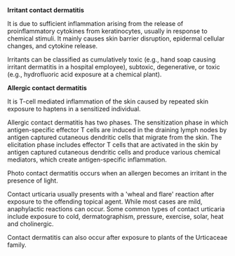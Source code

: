 **Irritant contact dermatitis**

It is due to sufficient inflammation arising from the release of proinflammatory cytokines from keratinocytes, usually in response to chemical stimuli. It mainly causes skin barrier disruption, epidermal cellular changes, and cytokine release.

Irritants can be classified as cumulatively toxic (e.g., hand soap causing irritant dermatitis in a hospital employee), subtoxic, degenerative, or toxic (e.g., hydrofluoric acid exposure at a chemical plant).

**Allergic contact dermatitis**

It is T-cell mediated inflammation of the skin caused by repeated skin exposure to haptens in a sensitized individual.

Allergic contact dermatitis has two phases. The sensitization phase in which antigen-specific effector T cells are induced in the draining lymph nodes by antigen captured cutaneous dendritic cells that migrate from the skin. The elicitation phase includes effector T cells that are activated in the skin by antigen captured cutaneous dendritic cells and produce various chemical mediators, which create antigen-specific inflammation.

Photo contact dermatitis occurs when an allergen becomes an irritant in the presence of light.

Contact urticaria usually presents with a 'wheal and flare' reaction after exposure to the offending topical agent. While most cases are mild, anaphylactic reactions can occur. Some common types of contact urticaria include exposure to cold, dermatographism, pressure, exercise, solar, heat and cholinergic.

Contact dermatitis can also occur after exposure to plants of the Urticaceae family.